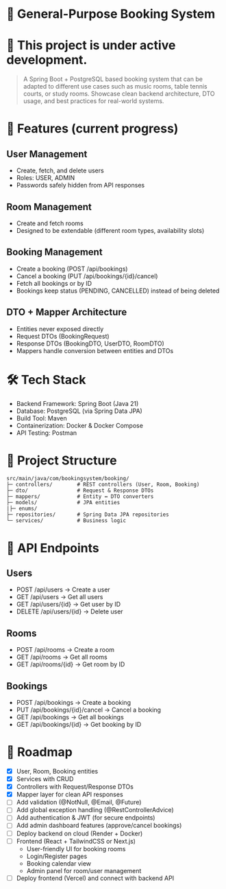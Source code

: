 # 📘 General-Purpose Booking System

# 🚧 This project is under active development.

> A Spring Boot + PostgreSQL based booking system that can be adapted to different use cases such as music rooms, table tennis courts, or study rooms. Showcase clean backend architecture, DTO usage, and best practices for real-world systems.

# 🚀 Features (current progress)
## User Management
  - Create, fetch, and delete users
  - Roles: USER, ADMIN
  - Passwords safely hidden from API responses

## Room Management
  - Create and fetch rooms
  - Designed to be extendable (different room types, availability slots)

## Booking Management
  - Create a booking (POST /api/bookings)
  - Cancel a booking (PUT /api/bookings/{id}/cancel)
  - Fetch all bookings or by ID
  - Bookings keep status (PENDING, CANCELLED) instead of being deleted

## DTO + Mapper Architecture
  - Entities never exposed directly
  - Request DTOs (BookingRequest)
  - Response DTOs (BookingDTO, UserDTO, RoomDTO)
  - Mappers handle conversion between entities and DTOs

# 🛠 Tech Stack
  - Backend Framework: Spring Boot (Java 21)
  - Database: PostgreSQL (via Spring Data JPA)
  - Build Tool: Maven
  - Containerization: Docker & Docker Compose
  - API Testing: Postman

# 📂 Project Structure
 ```text
src/main/java/com/bookingsystem/booking/
 ├─ controllers/        # REST controllers (User, Room, Booking)
 ├─ dto/                # Request & Response DTOs
 ├─ mappers/            # Entity ↔ DTO converters
 ├─ models/             # JPA entities
 |├─ enums/
 ├─ repositories/       # Spring Data JPA repositories
 └─ services/           # Business logic
```

# 📡 API Endpoints
## Users
  - POST /api/users → Create a user
  - GET /api/users → Get all users
  - GET /api/users/{id} → Get user by ID
  - DELETE /api/users/{id} → Delete user

## Rooms
  - POST /api/rooms → Create a room
  - GET /api/rooms → Get all rooms
  - GET /api/rooms/{id} → Get room by ID

## Bookings
  - POST /api/bookings → Create a booking
  - PUT /api/bookings/{id}/cancel → Cancel a booking
  - GET /api/bookings → Get all bookings
  - GET /api/bookings/{id} → Get booking by ID

# 📅 Roadmap
- [x] User, Room, Booking entities
- [x] Services with CRUD
- [x] Controllers with Request/Response DTOs
- [x] Mapper layer for clean API responses
- [ ] Add validation (@NotNull, @Email, @Future)
- [ ] Add global exception handling (@RestControllerAdvice)
- [ ] Add authentication & JWT (for secure endpoints)
- [ ] Add admin dashboard features (approve/cancel bookings)
- [ ] Deploy backend on cloud (Render + Docker)
- [ ] Frontend (React + TailwindCSS or Next.js)
    - User-friendly UI for booking rooms
    - Login/Register pages
    - Booking calendar view
    - Admin panel for room/user management
- [ ] Deploy frontend (Vercel) and connect with backend API
